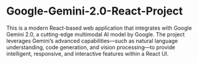 # Google-Gemini-2.0-React-Project
This is a modern React-based web application that integrates with Google Gemini 2.0, a cutting-edge multimodal AI model by Google. The project leverages Gemini’s advanced capabilities—such as natural language understanding, code generation, and vision processing—to provide intelligent, responsive, and interactive features within a React UI.
